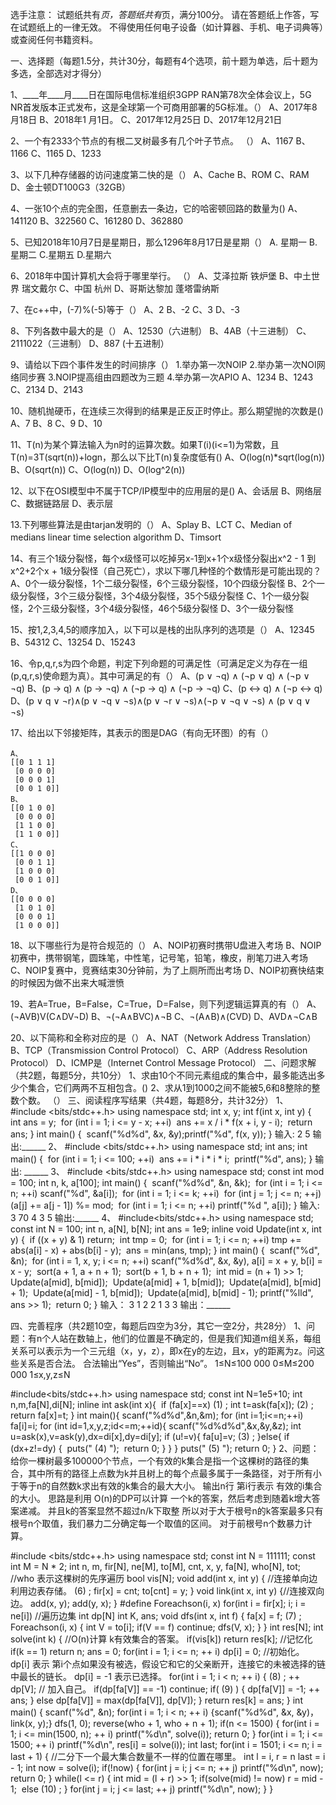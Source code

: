 选手注意：
试题纸共有*页，答题纸共有*页，满分100分。
请在答题纸上作答，写在试题纸上的一律无效。
不得使用任何电子设备（如计算器、手机、电子词典等）或查阅任何书籍资料。


一、选择题（每题1.5分，共计30分，每题有4个选项，前十题为单选，后十题为多选，全部选对才得分）

1、____年____月____日在国际电信标准组织3GPP RAN第78次全体会议上，5G NR首发版本正式发布，这是全球第一个可商用部署的5G标准。（） 
A、2017年8月18日   B、2018年1 月1日。
C、2017年12月25日 D、2017年12月21日

2、一个有2333个节点的有根二叉树最多有几个叶子节点。 （）
A、1167 B、1166
C、1165 D、1233

3、以下几种存储器的访问速度第二快的是（）
A、Cache B、ROM
C、RAM  D、金士顿DT100G3（32GB）

4、一张10个点的完全图，任意删去一条边，它的哈密顿回路的数量为() 
A、141120  B、322560
C、161280 D、362880

5、已知2018年10月7日是星期日，那么1296年8月17日是星期（）
A. 星期一  B.星期二
C.星期五  D.星期六

6、2018年中国计算机大会将于哪里举行。 （）
A、艾泽拉斯 铁炉堡
B、中土世界 瑞文戴尔
C、中国 杭州
D、哥斯达黎加 蓬塔雷纳斯 

7、在c++中，(-7)%(-5)等于（）
A、2                             B、-2
C、3                             D、-3

8、下列各数中最大的是（） 
A、12530（六进制）       B、4AB（十三进制）
C、2111022（三进制）  D、887 (十五进制）

9、请给以下四个事件发生的时间排序（）
1.举办第一次NOIP
2.举办第一次NOI网络同步赛
3.NOIP提高组由四题改为三题
4.举办第一次APIO
A、1234   B、1243
C、2134   D、2143

10、随机抛硬币，在连续三次得到的结果是正反正时停止。那么期望抛的次数是() 
A、7    B、8
C、9    D、10

11、T(n)为某个算法输入为n时的运算次数。如果T(i)(i<=1)为常数，且T(n)=3T(sqrt(n))+logn，那么以下比T(n)复杂度低有() 
A、O(log(n)*sqrt(log(n))  B、O(sqrt(n))
C、O(log(n))                    D、O(log^2(n))

12、以下在OSI模型中不属于TCP/IP模型中的应用层的是() 
A、会话层         B、网络层
C、数据链路层 D、表示层

13.下列哪些算法是由tarjan发明的（）
A、Splay
B、LCT 
C、Median of medians linear time selection algorithm
D、Timsort

14、有三个1级分裂怪，每个x级怪可以吃掉另x-1到x+1个x级怪分裂出x^2 - 1 到 x^2+2个x + 1级分裂怪（自己死亡），求以下哪几种怪的个数情形是可能出现的？
A、0个一级分裂怪，1个二级分裂怪，6个三级分裂怪，10个四级分裂怪 
B、2个一级分裂怪，3个三级分裂怪，3个4级分裂怪，35个5级分裂怪
C、1个一级分裂怪，2个三级分裂怪，3个4级分裂怪，46个5级分裂怪
D、3个一级分裂怪

15、按1,2,3,4,5的顺序加入，以下可以是栈的出队序列的选项是（）
A、12345      B、54312
C、13254     D、15243

16、令p,q,r,s为四个命题，判定下列命题的可满足性（可满足定义为存在一组(p,q,r,s)使命题为真）。其中可满足的有（）
A、(p ∨ ¬q) ∧ (¬p ∨ q) ∧ (¬p ∨ ¬q)
B、(p → q) ∧ (p → ¬q) ∧ (¬p → q) ∧ (¬p → ¬q)
C、(p ↔ q) ∧ (¬p ↔ q)
D、(p ∨ q ∨ ¬r)∧(p ∨ ¬q ∨ ¬s)∧(p ∨ ¬r ∨ ¬s)∧(¬p ∨ ¬q ∨ ¬s) ∧ (p ∨ q ∨ ¬s)

17、给出以下邻接矩阵，其表示的图是DAG（有向无环图）的有（）


```
A、
[[0 1 1 1]
 [0 0 0 0]
 [0 0 0 1]
 [0 0 1 0]]	
B、
[[0 1 0 0]
 [0 0 0 0]
 [1 1 0 0]
 [1 1 0 0]]
C、
[[1 0 0 0]
 [0 0 1 1]
 [1 0 0 0]
 [0 0 1 0]]	
D、
[[0 0 0 0]
 [1 0 1 0]
 [0 0 0 1]
 [1 0 0 0]]
```
18、以下哪些行为是符合规范的（）
A、NOIP初赛时携带U盘进入考场 
B、NOIP初赛中，携带钢笔，圆珠笔，中性笔，记号笔，铅笔，橡皮，削笔刀进入考场
C、NOIP复赛中，竞赛结束30分钟前，为了上厕所而出考场
D、NOIP初赛快结束的时候因为做不出来大喊泄愤

19、若A=True，B=False，C=True，D=False，则下列逻辑运算真的有（）
A、(¬AVB)V(C∧DV¬D)       B、¬(¬A∧BVC)∧¬B
C、¬(A∧B)∧(CVD)         D、AVD∧¬C∧B

20、以下简称和全称对应的是（）
A、NAT（Network Address Translation）
B、TCP（Transmission Control Protocol）
C、ARP（Address Resolution Protocol）
D、ICMP是（Internet Control Message Protocol）
二、问题求解（共2题，每题5分，共10分）
1、求由10个不同元素组成的集合中，最多能选出多少个集合，它们两两不互相包含。()
2、求从1到1000之间不能被5,6和8整除的整数个数。 （）
三、阅读程序写结果（共4题，每题8分，共计32分）
1、
#include <bits/stdc++.h>
using namespace std;
int x, y;
int f(int x, int y) {
​    int ans = y;
​    for (int i = 1; i <= y - x; ++i)
​        ans += x / i * f(x + i, y - i);
​    return ans;
}
int main() {
​    scanf("%d%d", &x, &y);
​    printf("%d", f(x, y));
}
输入: 2 5
输出:______ 
2、
#include <bits/stdc++.h>
using namespace std;
int ans;
int main() {
​    for (int i = 1; i <= 100; ++i)
​        ans += i * i * i * i;
​    printf("%d", ans);
}
输出: ______ 
3、
#include <bits/stdc++.h>
using namespace std;
const int mod = 100;
int n, k, a[100];
int main() {
​    scanf("%d%d", &n, &k);
​    for (int i = 1; i <= n; ++i) scanf("%d", &a[i]);
​    for (int i = 1; i <= k; ++i)
​        for (int j = 1; j <= n; ++j)
​            (a[j] += a[j - 1]) %= mod;
​    for (int i = 1; i <= n; ++i) printf("%d ", a[i]);
}
输入:
3 70
4 3 5
输出:______ 
4、
#include<bits/stdc++.h>
using namespace std;
const int N = 100;
int n, a[N], b[N];
int ans = 1e9;
inline void Update(int x, int y) {
​    if ((x + y) & 1) return;
​    int tmp = 0;
​    for (int i = 1; i <= n; ++i) tmp += abs(a[i] - x) + abs(b[i] - y);
​    ans = min(ans, tmp);
}
int main() { 
​    scanf("%d", &n);
​    for (int i = 1, x, y; i <= n; ++i) scanf("%d%d", &x, &y), a[i] = x + y, b[i] = x - y;
​    sort(a + 1, a + n + 1);
​    sort(b + 1, b + n + 1);
​    int mid = (n + 1) >> 1;
​    Update(a[mid], b[mid]); 
​    Update(a[mid] + 1, b[mid]); 
​    Update(a[mid], b[mid] + 1); 
​    Update(a[mid] - 1, b[mid]); 
​    Update(a[mid], b[mid] - 1); 
​    printf("%lld", ans >> 1);
​    return 0;
}
输入：
3
1 2
2 1
3 3
输出：______

四、完善程序（共2题10空，每题后四空为3分，其它一空2分，共28分）
1、问题：有n个人站在数轴上，他们的位置是不确定的，但是我们知道m组关系，每组关系可以表示为一个三元组（x，y，z），即x在y的左边，且x，y的距离为z。问这些关系是否合法。
合法输出“Yes”，否则输出“No”。
1≤N≤100 000
0≤M≤200 000
1≤x,y,z≤N

#include<bits/stdc++.h>
using namespace std;
const int N=1e5+10;
int n,m,fa[N],di[N];
inline int ask(int x){
​	if (fa[x]==x)  (1) ;
int t=ask(fa[x]);
 (2) ;
return fa[x]=t;
}
int main(){
scanf("%d%d",&n,&m);
for (int i=1;i<=n;++i) fa[i]=i;
for (int id=1,x,y,z;id<=m;++id){
scanf("%d%d%d",&x,&y,&z);
int u=ask(x),v=ask(y),dx=di[x],dy=di[y];
if (u!=v){
fa[u]=v;
 (3) ;
}else{
if (dx+z!=dy) {
​     puts(" (4) ");
​     return 0;
   }
  }
}
puts(" (5) ");
return 0;
}
2、问题：给你一棵树最多100000个节点，一个有效的k集合是指一个这棵树的路径的集合，其中所有的路径上点数为k并且树上的每个点最多属于一条路径，对于所有小于等于n的自然数k求出有效的k集合的最大大小。
输出n行 第i行表示 有效的i集合的大小。
思路是利用 O(n)的DP可以计算 一个k的答案，然后考虑到随着k增大答案递减。
并且k的答案显然不超过n/k下取整 所以对于大于根号n的k答案最多只有根号n个取值，我们暴力二分确定每一个取值的区间。
对于前根号n个数暴力计算。

#include <bits/stdc++.h>
using namespace std;
const int N = 111111;
const int M = N * 2;
int n, m, fir[N], ne[M], to[M], cnt, x, y, fa[N], who[N], tot;
//who 表示这棵树的先序遍历
bool vis[N]; 
void add(int x, int y) { //连接单向边利用边表存储。
   (6) ;
  fir[x] = cnt;
  to[cnt] = y;
}
void link(int x, int y) {//连接双向边。
  add(x, y);
  add(y, x);
}
#define Foreachson(i, x) for(int i = fir[x]; i; i = ne[i])
//遍历边集 
int dp[N]
int K, ans;
void dfs(int x, int f) {
  fa[x] = f;
   (7) ;
  Foreachson(i, x) {
int V = to[i];
if(V == f) continue;
dfs(V, x);
  }
}
int res[N];
int solve(int k) {
//O(n)计算 k有效集合的答案。
  if(vis[k]) return res[k];
  //记忆化
  if(k == 1) return n;
  ans = 0;
  for(int i = 1; i <= n; ++ i) dp[i] = 0;
  //初始化。 dp[i] 表示 第i个点如果没有被选，假设它和它的父亲断开，连接它的未被选择的链中最长的链长。 dp[i] = -1 表示已选择。
  for(int i = 1; i < n; ++ i) {
 (8) ;
++ dp[V]; // 加入自己。
if(dp[fa[V]] == -1) continue;
if( (9) ) {
dp[fa[V]] = -1;
++ ans;
}
else dp[fa[V]] = max(dp[fa[V]], dp[V]);
  }
  return res[k] = ans;
}
int main() {
  scanf("%d", &n);
  for(int i = 1; i < n; ++ i) {scanf("%d%d", &x, &y)， link(x, y);}
  dfs(1, 0);
  reverse(who + 1, who + n + 1);
  if(n <= 1500) {
for(int i = 1; i <= min(1500, n); ++ i) printf("%d\n", solve(i));
return 0;
  }
  for(int i = 1; i <= 1500; ++ i) printf("%d\n", res[i] = solve(i));
  int last;
  for(int i = 1501; i <= n; i = last + 1) {
//二分下一个最大集合数量不一样的位置在哪里。
 int l = i, r = n
last = i - 1;
int now = solve(i);
if(!now) {
for(int j = i; j <= n; ++ j) printf("%d\n", now);
return 0;
}
while(l <= r) {
int mid = (l + r) >> 1;
if(solve(mid) != now) r = mid - 1;
​	  else  (10) ;
}
for(int j = i; j <= last; ++ j) printf("%d\n", now);
  }
}